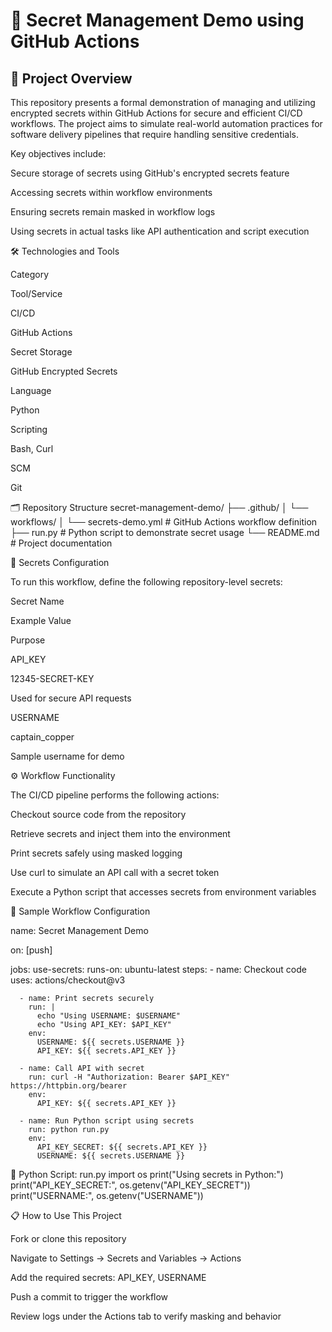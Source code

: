# 🔐 Secret Management Demo using GitHub Actions

## 📌 Project Overview

This repository presents a formal demonstration of managing and utilizing encrypted secrets within GitHub Actions for secure and efficient CI/CD workflows. The project aims to simulate real-world automation practices for software delivery pipelines that require handling sensitive credentials.

Key objectives include:

Secure storage of secrets using GitHub's encrypted secrets feature

Accessing secrets within workflow environments

Ensuring secrets remain masked in workflow logs

Using secrets in actual tasks like API authentication and script execution

🛠️ Technologies and Tools

Category

Tool/Service

CI/CD

GitHub Actions

Secret Storage

GitHub Encrypted Secrets

Language

Python

Scripting

Bash, Curl

SCM

Git

🗂️ Repository Structure
secret-management-demo/
├── .github/
│   └── workflows/
│       └── secrets-demo.yml     # GitHub Actions workflow definition
├── run.py                       # Python script to demonstrate secret usage
└── README.md                    # Project documentation

🔐 Secrets Configuration

To run this workflow, define the following repository-level secrets:

Secret Name

Example Value

Purpose

API_KEY

12345-SECRET-KEY

Used for secure API requests

USERNAME

captain_copper

Sample username for demo

⚙️ Workflow Functionality

The CI/CD pipeline performs the following actions:

Checkout source code from the repository

Retrieve secrets and inject them into the environment

Print secrets safely using masked logging

Use curl to simulate an API call with a secret token

Execute a Python script that accesses secrets from environment variables

🧪 Sample Workflow Configuration

name: Secret Management Demo

on: [push]

jobs:
  use-secrets:
    runs-on: ubuntu-latest
    steps:
      - name: Checkout code
        uses: actions/checkout@v3

      - name: Print secrets securely
        run: |
          echo "Using USERNAME: $USERNAME"
          echo "Using API_KEY: $API_KEY"
        env:
          USERNAME: ${{ secrets.USERNAME }}
          API_KEY: ${{ secrets.API_KEY }}

      - name: Call API with secret
        run: curl -H "Authorization: Bearer $API_KEY" https://httpbin.org/bearer
        env:
          API_KEY: ${{ secrets.API_KEY }}

      - name: Run Python script using secrets
        run: python run.py
        env:
          API_KEY_SECRET: ${{ secrets.API_KEY }}
          USERNAME: ${{ secrets.USERNAME }}

🐍 Python Script: run.py
import os
print("Using secrets in Python:")
print("API_KEY_SECRET:", os.getenv("API_KEY_SECRET"))
print("USERNAME:", os.getenv("USERNAME"))

📋 How to Use This Project

Fork or clone this repository

Navigate to Settings → Secrets and Variables → Actions

Add the required secrets: API_KEY, USERNAME

Push a commit to trigger the workflow

Review logs under the Actions tab to verify masking and behavior


